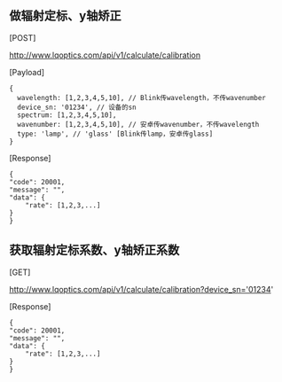 ## 做辐射定标、y轴矫正 

[POST] 

http://www.lqoptics.com/api/v1/calculate/calibration

[Payload]
```
{
  wavelength: [1,2,3,4,5,10], // Blink传wavelength，不传wavenumber
  device_sn: '01234', // 设备的sn
  spectrum: [1,2,3,4,5,10],
  wavenumber: [1,2,3,4,5,10], // 安卓传wavenumber，不传wavelength
  type: 'lamp', // 'glass' [Blink传lamp，安卓传glass]
}
```
[Response]
```
{
"code": 20001, 
"message": "", 
"data": {
    "rate": [1,2,3,...]
}
}
```
## 获取辐射定标系数、y轴矫正系数 

[GET] 

http://www.lqoptics.com/api/v1/calculate/calibration?device_sn='01234'

[Response]
```
{
"code": 20001, 
"message": "", 
"data": {
    "rate": [1,2,3,...]
}
}
```
